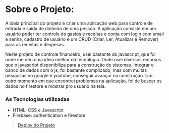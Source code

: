 # Sobre o Projeto:

A ideia principal do projeto é criar uma aplicação web para controle de entrada e saida de dinheiro de uma pessoa. A aplicação consiste em um usuário poder ter controle de gastos e receitas e conta com login com email e senha, cadastro de usuário e um CRUD (Criar, Ler, Atualizar e Remover) para as receitas e despesas.

Neste projeto de controle financeiro, usei bastante do javascript, que foi onde me deu uma ideia melhor da tecnologia. Onde usei diversos recursos que o javascript disponibiliza para a construção de sistemas. Integrar o banco de dados com o js, foi bastante complicado, mas com muitas pesquisas no google e youtube, conseguir avançar na construção. Um outro momento em que encontrei problemas na aplicação, foi de buscar os dados no firestore e mostrar pro usuário na tela.


### As Tecnologias utilizadas

- HTML, CSS e Javascript
- Firebase: authentication e firestore

> [Deploy do Projeto](https://wellingtonsilva12.github.io/expense-and-income-control/)
